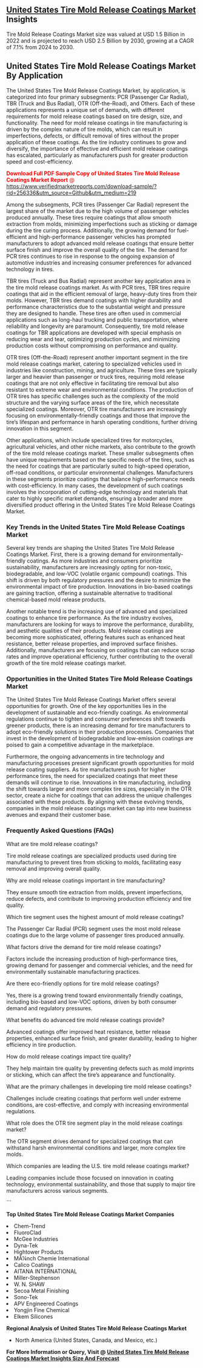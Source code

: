 <h2><a href="https://www.verifiedmarketreports.com/download-sample/?rid=256336&amp;utm_source=Github&amp;utm_medium=219" target="_blank">United States Tire Mold Release Coatings Market</a> Insights</h2><p>Tire Mold Release Coatings Market size was valued at USD 1.5 Billion in 2022 and is projected to reach USD 2.5 Billion by 2030, growing at a CAGR of 7.1% from 2024 to 2030.</p><p> <h2>United States Tire Mold Release Coatings Market By Application</h2> <p>The United States Tire Mold Release Coatings Market, by application, is categorized into four primary subsegments: PCR (Passenger Car Radial), TBR (Truck and Bus Radial), OTR (Off-the-Road), and Others. Each of these applications represents a unique set of demands, with different requirements for mold release coatings based on tire design, size, and functionality. The need for mold release coatings in tire manufacturing is driven by the complex nature of tire molds, which can result in imperfections, defects, or difficult removal of tires without the proper application of these coatings. As the tire industry continues to grow and diversify, the importance of effective and efficient mold release coatings has escalated, particularly as manufacturers push for greater production speed and cost-efficiency. <p><span class=""><span style="color: #ff0000;"><strong>Download Full PDF Sample Copy of United States Tire Mold Release Coatings Market Report</strong> @ </span><a href="https://www.verifiedmarketreports.com/download-sample/?rid=256336&amp;utm_source=Github&amp;utm_medium=219" target="_blank">https://www.verifiedmarketreports.com/download-sample/?rid=256336&amp;utm_source=Github&amp;utm_medium=219</a></span></p> <p>Among the subsegments, PCR tires (Passenger Car Radial) represent the largest share of the market due to the high volume of passenger vehicles produced annually. These tires require coatings that allow smooth extraction from molds, minimizing imperfections such as sticking or damage during the tire curing process. Additionally, the growing demand for fuel-efficient and high-performance passenger vehicles has prompted manufacturers to adopt advanced mold release coatings that ensure better surface finish and improve the overall quality of the tire. The demand for PCR tires continues to rise in response to the ongoing expansion of automotive industries and increasing consumer preferences for advanced technology in tires.</p> <p>TBR tires (Truck and Bus Radial) represent another key application area in the tire mold release coatings market. As with PCR tires, TBR tires require coatings that aid in the efficient removal of large, heavy-duty tires from their molds. However, TBR tires demand coatings with higher durability and performance characteristics due to the substantial weight and pressure they are designed to handle. These tires are often used in commercial applications such as long-haul trucking and public transportation, where reliability and longevity are paramount. Consequently, tire mold release coatings for TBR applications are developed with special emphasis on reducing wear and tear, optimizing production cycles, and minimizing production costs without compromising on performance and quality.</p> <p>OTR tires (Off-the-Road) represent another important segment in the tire mold release coatings market, catering to specialized vehicles used in industries like construction, mining, and agriculture. These tires are typically larger and heavier than passenger or truck tires, requiring mold release coatings that are not only effective in facilitating tire removal but also resistant to extreme wear and environmental conditions. The production of OTR tires has specific challenges such as the complexity of the mold structure and the varying surface areas of the tire, which necessitate specialized coatings. Moreover, OTR tire manufacturers are increasingly focusing on environmentally-friendly coatings and those that improve the tire’s lifespan and performance in harsh operating conditions, further driving innovation in this segment.</p> <p>Other applications, which include specialized tires for motorcycles, agricultural vehicles, and other niche markets, also contribute to the growth of the tire mold release coatings market. These smaller subsegments often have unique requirements based on the specific needs of the tires, such as the need for coatings that are particularly suited to high-speed operation, off-road conditions, or particular environmental challenges. Manufacturers in these segments prioritize coatings that balance high-performance needs with cost-efficiency. In many cases, the development of such coatings involves the incorporation of cutting-edge technology and materials that cater to highly specific market demands, ensuring a broader and more diversified product offering in the United States Tire Mold Release Coatings Market.</p> <h3>Key Trends in the United States Tire Mold Release Coatings Market</h3> <p>Several key trends are shaping the United States Tire Mold Release Coatings Market. First, there is a growing demand for environmentally-friendly coatings. As more industries and consumers prioritize sustainability, manufacturers are increasingly opting for non-toxic, biodegradable, and low-VOC (volatile organic compound) coatings. This shift is driven by both regulatory pressures and the desire to minimize the environmental impact of tire production. Innovations in bio-based coatings are gaining traction, offering a sustainable alternative to traditional chemical-based mold release products.</p> <p>Another notable trend is the increasing use of advanced and specialized coatings to enhance tire performance. As the tire industry evolves, manufacturers are looking for ways to improve the performance, durability, and aesthetic qualities of their products. Mold release coatings are becoming more sophisticated, offering features such as enhanced heat resistance, better release properties, and improved surface finishes. Additionally, manufacturers are focusing on coatings that can reduce scrap rates and improve operational efficiency, further contributing to the overall growth of the tire mold release coatings market.</p> <h3>Opportunities in the United States Tire Mold Release Coatings Market</h3> <p>The United States Tire Mold Release Coatings Market offers several opportunities for growth. One of the key opportunities lies in the development of sustainable and eco-friendly coatings. As environmental regulations continue to tighten and consumer preferences shift towards greener products, there is an increasing demand for tire manufacturers to adopt eco-friendly solutions in their production processes. Companies that invest in the development of biodegradable and low-emission coatings are poised to gain a competitive advantage in the marketplace.</p> <p>Furthermore, the ongoing advancements in tire technology and manufacturing processes present significant growth opportunities for mold release coating suppliers. As tire manufacturers push for higher performance tires, the need for specialized coatings that meet these demands will continue to rise. Innovations in tire manufacturing, including the shift towards larger and more complex tire sizes, especially in the OTR sector, create a niche for coatings that can address the unique challenges associated with these products. By aligning with these evolving trends, companies in the mold release coatings market can tap into new business avenues and expand their customer base.</p> <h3>Frequently Asked Questions (FAQs)</h3> <p>What are tire mold release coatings?</p> <p>Tire mold release coatings are specialized products used during tire manufacturing to prevent tires from sticking to molds, facilitating easy removal and improving overall quality.</p> <p>Why are mold release coatings important in tire manufacturing?</p> <p>They ensure smooth tire extraction from molds, prevent imperfections, reduce defects, and contribute to improving production efficiency and tire quality.</p> <p>Which tire segment uses the highest amount of mold release coatings?</p> <p>The Passenger Car Radial (PCR) segment uses the most mold release coatings due to the large volume of passenger tires produced annually.</p> <p>What factors drive the demand for tire mold release coatings?</p> <p>Factors include the increasing production of high-performance tires, growing demand for passenger and commercial vehicles, and the need for environmentally sustainable manufacturing practices.</p> <p>Are there eco-friendly options for tire mold release coatings?</p> <p>Yes, there is a growing trend toward environmentally friendly coatings, including bio-based and low-VOC options, driven by both consumer demand and regulatory pressures.</p> <p>What benefits do advanced tire mold release coatings provide?</p> <p>Advanced coatings offer improved heat resistance, better release properties, enhanced surface finish, and greater durability, leading to higher efficiency in tire production.</p> <p>How do mold release coatings impact tire quality?</p> <p>They help maintain tire quality by preventing defects such as mold imprints or sticking, which can affect the tire’s appearance and functionality.</p> <p>What are the primary challenges in developing tire mold release coatings?</p> <p>Challenges include creating coatings that perform well under extreme conditions, are cost-effective, and comply with increasing environmental regulations.</p> <p>What role does the OTR tire segment play in the mold release coatings market?</p> <p>The OTR segment drives demand for specialized coatings that can withstand harsh environmental conditions and larger, more complex tire molds.</p> <p>Which companies are leading the U.S. tire mold release coatings market?</p> <p>Leading companies include those focused on innovation in coating technology, environmental sustainability, and those that supply to major tire manufacturers across various segments.</p> ```</p><p><strong>Top United States Tire Mold Release Coatings Market Companies</strong></p><div data-test-id=""><p><li>Chem-Trend</li><li> FluoroClad</li><li> McGee Industries</li><li> Dyna-Tek</li><li> Hightower Products</li><li> MÃ¼nch Chemie International</li><li> Calico Coatings</li><li> AITANA INTERNATIONAL</li><li> Miller-Stephenson</li><li> W. N. SHAW</li><li> Secoa Metal Finishing</li><li> Sono-Tek</li><li> APV Engineered Coatings</li><li> Yongjin Fine Chemical</li><li> Elkem Silicones</li></p><div><strong>Regional Analysis of&nbsp;United States Tire Mold Release Coatings Market</strong></div><ul><li dir="ltr"><p dir="ltr">North America&nbsp;(United States, Canada, and Mexico, etc.)</p></li></ul><p><strong>For More Information or Query, Visit @&nbsp;</strong><strong><a href="https://www.verifiedmarketreports.com/product/tire-mold-release-coatings-market/?utm_source=Github&amp;utm_medium=219" target="_blank">United States Tire Mold Release Coatings Market Insights Size And Forecast</a></strong></p></div>
